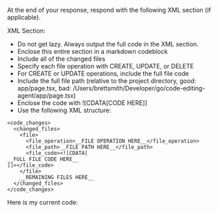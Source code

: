 <superpromptor-input>

At the end of your response, respond with the following XML section (if applicable).

XML Section:

- Do not get lazy. Always output the full code in the XML section.
- Enclose this entire section in a markdown codeblock
- Include all of the changed files
- Specify each file operation with CREATE, UPDATE, or DELETE
- For CREATE or UPDATE operations, include the full file code
- Include the full file path (relative to the project directory, good: app/page.tsx, bad: /Users/brettsmith/Developer/go/code-editing-agent/app/page.tsx)
- Enclose the code with ![CDATA[CODE HERE]]
- Use the following XML structure:

```
<code_changes>
  <changed_files>
    <file>
      <file_operation>__FILE OPERATION HERE__</file_operation>
      <file_path>__FILE PATH HERE__</file_path>
      <file_code><![CDATA[
__FULL FILE CODE HERE__
]]></file_code>
    </file>
    __REMAINING FILES HERE__
  </changed_files>
</code_changes>
```

Here is my current code:

<superpromptor-file>